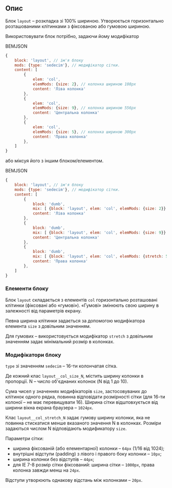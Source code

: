 ## Опис

Блок `layout` – розкладка зі 100% шириною. Утворюється горизонтально
розташованими клітинками з фіксованою або гумовою шириною.

Використовувати блок потрібно, задаючи йому модифікатор

BEMJSON

```js
{
    block: 'layout', // ім'я блоку
    mods: {type: 'sedecim'}, // модифікатор сітки.
    content: [
        {
            elem: 'col',
            elemMods: {size: 2}, // колонка шириною 108px
            content: 'Ліва колонка'
        },
        {
            elem: 'col',
            elemMods: {size: 9}, // колонка шириною 556px
            content: 'Центральна колонка'
        },
        {
            elem: 'col',
            elemMods: {size: 5}, // колонка шириною 300px
            content: 'Права колонка'
        },
    ]
}
```

або міксуя його з іншим блоком/елементом.

BEMJSON

```js
{
    block: 'layout', // ім'я блоку
    mods: {type: 'sedecim'}, // модифікатор сітки.
    content: [
        {
            block: 'dumb',
            mix: [ {block: 'layout', elem: 'col', elemMods: {size: 2}} ],
            content: 'Ліва колонка'
        },
        {
            block: 'dumb',
            mix: [ {block: 'layout', elem: 'col', elemMods: {size: 9}} ],
            content: 'Центральна колонка'
        },
        {
            block: 'dumb',
            mix: [ {block: 'layout', elem: 'col', elemMods: {stretch: 5}} ],
            content: 'Права колонка'
        },
    ]
}
```

### Елементи блоку

Блок `layout` складається з елементів `col` горизонтально розташовані клітинки
(фіксовані або «гумові»). «Гумові» змінюють свою ширину в залежності
від параметрів екрану.

Певна ширина клітинки задається за допомогою модифікатора елемента `size` з
довільним значенням.

Для гумових – використовується модифікатор `stretch` з довільним значенням задає мінімальний
розмір в колонках.

### Модифікатори блоку

`type` зі значенням `sedecim` – 16-ти колончатая сітка.

Де кожний клас `layout__col_size_N`, містить ширину колонки в пропорції.
N – число об'єднаних колонок (N від 1 до 10).

Сума чисел у значеннях модифікаторів `size`, застосовуваних до клітинок одного
рядка, повинна відповідати розмірності сітки (для 16-ти колоної – не має
перевищувати 16). Ширина сітки відштовхується від ширини вікна екрана браузера – `1024px`.

Клас `layout__col_stretch_N` задає гумову ширину колонки, яка не повинна стискатися менше
вказаного значення N в колонках. Розміри задаються числом N відповідають модификатору `size`.

Параметри сітки:

* ширина фіксованій (або елементарної) колонки – `64px` (1/16 від 1024);
* внутрішні відступи (padding) з лівого і правого боку колонки – `10px`;
* ширина колонки без відступів – `44px`;
* для IE 7-8 розмір сітки фіксований: ширина сітки – `1000px`, права колонка завжди менш на `24px`.

Відступи утворюють однакову відстань між колонками – `20px`.
